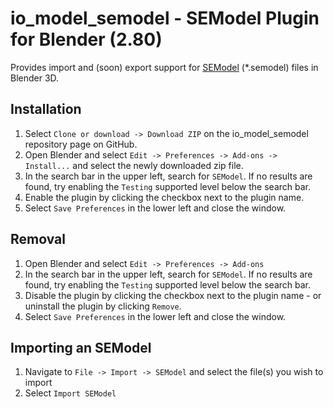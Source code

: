 # io_model_semodel - SEModel Plugin for Blender (2.80)

Provides import and (soon) export support for [SEModel](https://github.com/SE2Dev/SEModel-Docs) (*.semodel) files in Blender 3D.


## Installation

1. Select `Clone or download -> Download ZIP` on the io_model_semodel repository page on GitHub.
1. Open Blender and select `Edit -> Preferences -> Add-ons -> Install...` and select the newly downloaded zip file.
1. In the search bar in the upper left, search for `SEModel`. If no results are found, try enabling the `Testing` supported level below the search bar.
1. Enable the plugin by clicking the checkbox next to the plugin name.
1. Select `Save Preferences` in the lower left and close the window.

## Removal

1. Open Blender and select `Edit -> Preferences -> Add-ons`
1. In the search bar in the upper left, search for `SEModel`. If no results are found, try enabling the `Testing` supported level below the search bar.
1. Disable the plugin by clicking the checkbox next to the plugin name - or uninstall the plugin by clicking `Remove`.
1. Select `Save Preferences` in the lower left and close the window.

## Importing an SEModel

1. Navigate to `File -> Import -> SEModel` and select the file(s) you wish to import
1. Select `Import SEModel`
